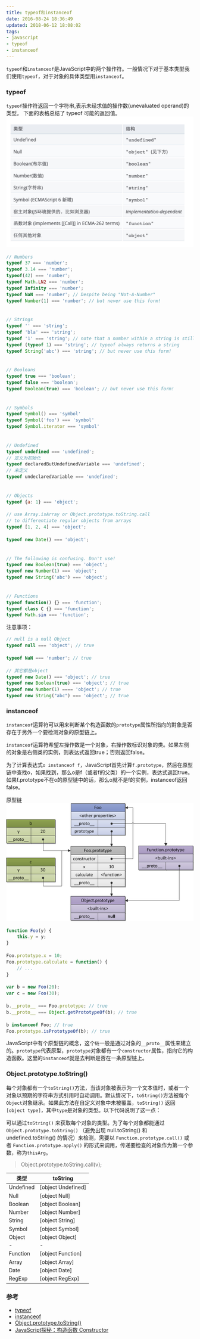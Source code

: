 ```yaml
---
title: typeof和instanceof
date: 2016-08-24 18:36:49
updated: 2018-06-12 18:08:02
tags: 
- javascript
- typeof
- instanceof
---
```

`typeof`和`instanceof`是JavaScript中的两个操作符。一般情况下对于基本类型我们使用`typeof`，对于对象的具体类型用`instanceof`。

### typeof
`typeof`操作符返回一个字符串,表示未经求值的操作数(unevaluated operand)的类型。
下面的表格总结了 typeof 可能的返回值。
![](/images/QQ20160824-0@2x.jpg)
```javascript
// Numbers
typeof 37 === 'number';
typeof 3.14 === 'number';
typeof(42) === 'number';
typeof Math.LN2 === 'number';
typeof Infinity === 'number';
typeof NaN === 'number'; // Despite being "Not-A-Number"
typeof Number(1) === 'number'; // but never use this form!


// Strings
typeof '' === 'string';
typeof 'bla' === 'string';
typeof '1' === 'string'; // note that a number within a string is still typeof string
typeof (typeof 1) === 'string'; // typeof always returns a string
typeof String('abc') === 'string'; // but never use this form!


// Booleans
typeof true === 'boolean';
typeof false === 'boolean';
typeof Boolean(true) === 'boolean'; // but never use this form!


// Symbols
typeof Symbol() === 'symbol'
typeof Symbol('foo') === 'symbol'
typeof Symbol.iterator === 'symbol'


// Undefined
typeof undefined === 'undefined';
// 定义为初始化
typeof declaredButUndefinedVariable === 'undefined';
// 未定义
typeof undeclaredVariable === 'undefined';


// Objects
typeof {a: 1} === 'object';

// use Array.isArray or Object.prototype.toString.call
// to differentiate regular objects from arrays
typeof [1, 2, 4] === 'object';

typeof new Date() === 'object';


// The following is confusing. Don't use!
typeof new Boolean(true) === 'object';
typeof new Number(1) === 'object';
typeof new String('abc') === 'object';


// Functions
typeof function() {} === 'function';
typeof class C {} === 'function';
typeof Math.sin === 'function';
```

注意事项：
```javascript
// null is a null Object
typeof null === 'object'; // true

typeof NaN === 'number'; // true

// 其它都是object
typeof new Date() === 'object'; // true
typeof new Boolean(true) === 'object'; // true
typeof new Number(1) ==== 'object'; // true
typeof new String("abc") === 'object'; // true
```

### instanceof
`instanceof`运算符可以用来判断某个构造函数的`prototype`属性所指向的對象是否存在于另外一个要检测对象的原型链上。

`instanceof`运算符希望左操作数是一个对象，右操作数标识对象的类。如果左侧的对象是右侧类的实例，则表达式返回true；否则返回false。

为了计算表达式`o instanceof f`，JavaScript首先计算`f.prototype`，然后在原型链中查找o，如果找到，那么o是f（或者f的父类）的一个实例，表达式返回true。如果f.prototype不在o的原型链中的话，那么o就不是f的实例，instanceof返回false。

原型链
![](/images/1374057134_4751.png)

``` javascript
function Foo(y) {
    this.y = y;
}

Foo.prototype.x = 10;
Foo.prototype.calculate = function() {
    // ... 
}

var b = new Foo(20);
var c = new Foo(30);

b.__proto__ === Foo.prototype; // true 
b.__proto__ === Object.getPrototypeOf(b); // true 

b instanceof Foo; // true 
Foo.prototype.isPrototypeOf(b); // true 
```

JavaScript中有个原型链的概念，这个`链`一般是通过对象的`__proto__`属性来建立的。`prototype`代表原型，`prototype`对象都有一个`constructor`属性，指向它的构造函数。这里的`instanceof`就是去判断是否在一条原型链上。


### Object.prototype.toString()

每个对象都有一个`toString()`方法，当该对象被表示为一个文本值时，或者一个对象以预期的字符串方式引用时自动调用。默认情况下，`toString()`方法被每个`Object`对象继承。如果此方法在自定义对象中未被覆盖，`toString()` 返回 `[object type]`，其中`type`是对象的类型。以下代码说明了这一点：

可以通过`toString()` 来获取每个对象的类型。为了每个对象都能通过 `Object.prototype.toString()` （避免出现 null.toString() 和 undefined.toString() 的情况）来检测，需要以 `Function.prototype.call()` 或者 `Function.prototype.apply()` 的形式来调用，传递要检查的对象作为第一个参数，称为`thisArg`。

> Object.prototype.toString.call(v);

|   类型    |      toString      |
| --------- | ------------------ |
| Undefined | [object Undefined] |
| Null      | [object Null]      |
| Boolean   | [object Boolean]   |
| Number    | [object Number]    |
| String    | [object String]    |
| Symbol    | [object Symbol]    |
| Object    | [object Object]    |
| -         |        -           |
| Function  | [object Function]  |
| Array     | [object Array]     |
| Date      | [object Date]      |
| RegExp    | [object RegExp]    |

### 参考
- [typeof](https://developer.mozilla.org/zh-CN/docs/Web/JavaScript/Reference/Operators/typeof) 
- [instanceof](https://developer.mozilla.org/zh-CN/docs/Web/JavaScript/Reference/Operators/instanceof) 
- [Object.prototype.toString()](https://developer.mozilla.org/zh-CN/docs/Web/JavaScript/Reference/Global_Objects/Object/toString)
- [JavaScript探秘：构造函数 Constructor](http://www.nowamagic.net/librarys/veda/detail/1642)
